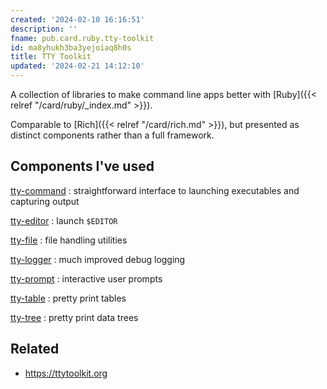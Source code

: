 ```yaml
---
created: '2024-02-10 16:16:51'
description: ''
fname: pub.card.ruby.tty-toolkit
id: ma8yhukh3ba3yejoiaq8h0s
title: TTY Toolkit
updated: '2024-02-21 14:12:10'
---
```


A collection of libraries to make command line apps better with [Ruby]({{< relref "/card/ruby/_index.md" >}}).

Comparable to [Rich]({{< relref "/card/rich.md" >}}), but presented as distinct components rather than a full framework.

## Components I've used

[tty-command](https://github.com/piotrmurach/tty-command)
: straightforward interface to launching executables and capturing output

[tty-editor](https://github.com/piotrmurach/tty-editor)
: launch `$EDITOR`

[tty-file](https://github.com/piotrmurach/tty-file)
: file handling utilities

[tty-logger](https://github.com/piotrmurach/tty-logger)
: much improved debug logging

[tty-prompt](https://github.com/piotrmurach/tty-prompt)
: interactive user prompts

[tty-table](https://github.com/piotrmurach/tty-table)
: pretty print tables

[tty-tree](https://github.com/piotrmurach/tty-tree)
: pretty print data trees

## Related

- <https://ttytoolkit.org>